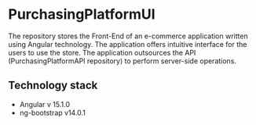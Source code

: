 # PurchasingPlatformUI

The repository stores the Front-End of an e-commerce application written using Angular technology. The application offers intuitive interface for the users to use the store. The application outsources the API (PurchasingPlatformAPI repository) to perform server-side operations.

## Technology stack

- Angular v 15.1.0
- ng-bootstrap v14.0.1
